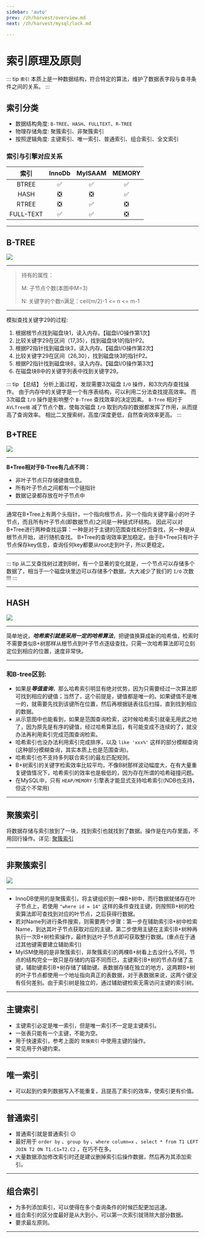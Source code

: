 ```yaml
---
sidebar: 'auto'
prev: /zh/harvest/overview.md
next: /zh/harvest/mysql/lock.md

---
```


# 索引原理及原则

::: tip
`索引` 本质上是一种数据结构，符合特定的算法，维护了数据表字段与查寻条件之间的关系。
:::

## 索引分类

- 数据结构角度: `B-TREE`、`HASH`、`FULLTEXT`、`R-TREE`
- 物理存储角度: 聚簇索引、非聚簇索引
- 按照逻辑角度: 主键索引、唯一索引、普通索引、组合索引、全文索引

### 索引与引擎对应关系

|   索引    |            InnoDb             |            MyISAAM            |            MEMORY             |
| :-------: | :---------------------------: | :---------------------------: | :---------------------------: |
|   BTREE   |      :white_check_mark:       |      :white_check_mark:       |      :white_check_mark:       |
|   HASH    | :negative_squared_cross_mark: | :negative_squared_cross_mark: |      :white_check_mark:       |
|   RTREE   | :negative_squared_cross_mark: |      :white_check_mark:       | :negative_squared_cross_mark: |
| FULL-TEXT |      :white_check_mark:       |      :white_check_mark:       | :negative_squared_cross_mark: |

---

## B-TREE

![](http://img.tzf-foryou.com/img/20220501181954.jpg)

---

> 持有的属性：
> 
> M: 子节点个数(本图中M=3)
> 
> N: 关键字的个数n满足：ceil(m/2)-1 <= n <= m-1

---

模拟查找关键字29的过程:

1. 根据根节点找到磁盘块1，读入内存。【磁盘I/O操作第1次】
2. 比较关键字29在区间（17,35），找到磁盘块1的指针P2。
3. 根据P2指针找到磁盘块3，读入内存。【磁盘I/O操作第2次】
4. 比较关键字29在区间（26,30），找到磁盘块3的指针P2。
5. 根据P2指针找到磁盘块8，读入内存。【磁盘I/O操作第3次】
6. 在磁盘块8中的关键字列表中找到关键字29。

::: tip 【总结】
分析上面过程，发现需要3次磁盘 `I/O` 操作，和3次内存查找操作。
由于内存中的关键字是一个有序表结构，可以利用二分法查找提高效率。
而3次磁盘 `I/O` 操作是影响整个 `B-Tree` 查找效率的决定因素。
`B-Tree` 相对于 `AVLTree缩` 减了节点个数，使每次磁盘 `I/O` 取到内存的数据都发挥了作用，从而提高了查询效率。
相比二叉搜索树，高度/深度更低，自然查询效率更高。
:::

## B+TREE

![](http://img.tzf-foryou.com/img/20220501183038.jpg)

---

**B+Tree相对于B-Tree有几点不同：**

- 非叶子节点只存储键值信息。
- 所有叶子节点之间都有一个链指针
- 数据记录都存放在叶子节点中

---

通常在B+Tree上有两个头指针，一个指向根节点，另一个指向关键字最小的叶子节点，而且所有叶子节点(即数据节点)之间是一种链式环结构。
因此可以对B+Tree进行两种查找运算：一种是对于主键的范围查找和分页查找，另一种是从根节点开始，进行随机查找。
B+Tree的查询效率更加稳定。由于B+Tree只有叶子节点保存key信息，查询任何key都要从root走到叶子，所以更稳定。

---

::: tip
从二叉查找树过渡到B树，有一个显著的变化就是，一个节点可以存储多个数据了，相当于一个磁盘块里边可以存储多个数据，大大减少了我们的 `I/O` 次数 !!!
:::

---

## HASH

![](http://img.tzf-foryou.com/img/20220501183528.jpg)

---

简单地说，***哈希索引就是采用一定的哈希算法***，把键值换算成新的哈希值，检索时不需要类似B+树那样从根节点到叶子节点逐级查找，只需一次哈希算法即可立刻定位到相应的位置，速度非常快。

---

### 和B-tree区别:

- 如果是***等值查询***，那么哈希索引明显有绝对优势，因为只需要经过一次算法即可找到相应的键值；当然了，这个前提是，键值都是唯一的。如果键值不是唯一的，就需要先找到该键所在位置，然后再根据链表往后扫描，直到找到相应的数据。
- 从示意图中也能看到，如果是范围查询检索，这时候哈希索引就毫无用武之地了，因为原先是有序的键值，经过哈希算法后，有可能变成不连续的了，就没办法再利用索引完成范围查询检索。
- 哈希索引也没办法利用索引完成排序，以及 `like 'xxx%'` 这样的部分模糊查询(这种部分模糊查询，其实本质上也是范围查询)。
- 哈希索引也不支持多列联合索引的最左匹配规则。
- B+树索引的关键字检索效率比较平均，不像B树那样波动幅度大，在有大量重复键值情况下，哈希索引的效率也是极低的，因为存在所谓的哈希碰撞问题。
- 在MySQL中，只有 `HEAP/MEMORY` 引擎表才能显式支持哈希索引(NDB也支持，但这个不常用)

---

## 聚簇索引

将数据存储与索引放到了一块，找到索引也就找到了数据。操作是在内存里面，不用回行操作。详见: [聚簇索引](https://www.jianshu.com/p/fa8192853184)

---

## 非聚簇索引

![](http://img.tzf-foryou.com/img/20220501184329.png)

---

- InnoDB使用的是聚簇索引，将主键组织到一棵B+树中，而行数据就储存在叶子节点上，若使用 `"where id = 14"` 这样的条件查找主键，则按照B+树的检索算法即可查找到对应的叶节点，之后获得行数据。
- 若对Name列进行条件搜索，则需要两个步骤：第一步在辅助索引B+树中检索Name，到达其叶子节点获取对应的主键。第二步使用主键在主索引B+树种再执行一次B+树检索操作，最终到达叶子节点即可获取整行数据。(重点在于通过其他键需要建立辅助索引)
- MyISM使用的是非聚簇索引，非聚簇索引的两棵B+树看上去没什么不同，节点的结构完全一致只是存储的内容不同而已，主键索引B+树的节点存储了主键，辅助键索引B+树存储了辅助键。表数据存储在独立的地方，这两颗B+树的叶子节点都使用一个地址指向真正的表数据，对于表数据来说，这两个键没有任何差别。由于索引树是独立的，通过辅助键检索无需访问主键的索引树。

---

## 主键索引

- 主键索引必定是唯一索引，但是唯一索引不一定是主键索引。
- 一张表只能有一个主键，不能为空。
- 用于快速索引，参考上面的 `聚簇索引` 中使用主键的操作。
- 常见用于外键约束。

---

## 唯一索引

- 可以起到约束列数据写入不能重复，且提高了索引的效率，使索引更有价值。

---

## 普通索引

- 普通索引就是普通索引 :confused:
- 最好用于 `order by` 、`group by` 、`where column=x` 、`select * from T1 LEFT JOIN T2 ON T1.C1=T2.C2` ，在巧不在多。
- 大量数据添加修改索引时还是建议删掉索引后操作数据，然后再为其添加索引。

---

## 组合索引

- 为多列添加索引，可以使得在多个查询条件的时候匹配更加迅速。
- 组合索引的区分度最好是从大到小，可以第一次索引就筛除大部分数据。
- 要求最左原则。

---


